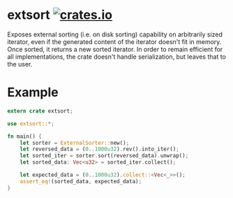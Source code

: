 extsort [![crates.io](https://img.shields.io/crates/v/extsort.svg)](https://crates.io/crates/extsort)
==========

Exposes external sorting (i.e. on disk sorting) capability on arbitrarily sized iterator, even if the
generated content of the iterator doesn't fit in memory. Once sorted, it returns a new sorted iterator.
In order to remain efficient for all implementations, the crate doesn't handle serialization, but leaves that to the user.

# Example
```rust
extern crate extsort;

use extsort::*;

fn main() {
    let sorter = ExternalSorter::new();
    let reversed_data = (0..1000u32).rev().into_iter();
    let sorted_iter = sorter.sort(reversed_data).unwrap();
    let sorted_data: Vec<u32> = sorted_iter.collect();

    let expected_data = (0..1000u32).collect::<Vec<_>>();
    assert_eq!(sorted_data, expected_data);
}
```
